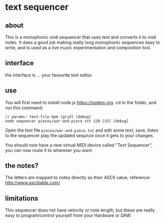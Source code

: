 # text sequencer

## about
This is a monophonic midi sequencer that uses text
and converts it to midi notes.
It does a good job making really long monophonic sequences easy to write,
and is used as a live music experimentation and composition tool.

## interface
the interface is ... your favourite text editor.

## use

You will first need to install node.js https://nodejs.org.
cd to the folder, and run this command:

```
// params: text-file bpm [grid] [debug]
node sequencer pieces/war-and-piece.txt 120 [32] [debug]
```
Open the text file `pieces/war-and-piece.txt` and edit some text, save, listen to
the sequencer play the updated sequnce once it gets to your changes.

You should now have a new virtual MIDI device called "Text Sequencer",
you can now route it to wherever you want.

## the notes?
The letters are mapped to notes directly as their ASCII value, reference: http://www.asciitable.com/


## limitations
This sequencer does not have velocity or note length,
but these are really easy to program/control yourself from your Hardware or DAW.

